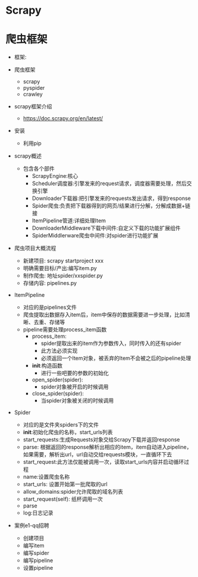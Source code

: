 # Scrapy
# 爬虫框架
- 框架:
- 爬虫框架
    - scrapy
    - pyspider
    - crawley
- scrapy框架介绍
    - https://doc.scrapy.org/en/latest/
    
- 安装
    - 利用pip        
- scrapy概述
    - 包含各个部件
        - ScrapyEngine:核心    
        - Scheduler调度器:引擎发来的request请求，调度器需要处理，然后交换引擎
        - Downloader下载器:把引擎发来的requests发出请求，得到response
        - Spider爬虫:负责把下载器得到的网页/结果进行分解，分解成数据+链接
        - ItemPipeline管道:详细处理Item
        - DownloaderMiddleware下载中间件:自定义下载的功能扩展组件
        - SpiderMiddlerware爬虫中间件:对spider进行功能扩展
- 爬虫项目大概流程
    - 新建项目: scrapy startproject xxx
    - 明确需要目标/产出:编写item.py
    - 制作爬虫: 地址spider/xxspider.py
    - 存储内容: pipelines.py        
- ItemPipeline
    - 对应的是pipelines文件
    - 爬虫提取出数据存入item后，item中保存的数据需要进一步处理，比如清晰、去重、存储等
    - pipeline需要处理process_item函数
        - process_item:
            - spider提取出来的item作为参数传入，同时传入的还有spider
            - 此方法必须实现
            - 必须返回一个Item对象，被丢弃的Item不会被之后的pipeline处理
        - __init__:构造函数
            - 进行一些吧要的参数的初始化            
        - open_spider(spider):
            - spider对象被开启的时候调用
        - close_spider(spider):
            - 当spider对象被关闭的时候调用
- Spider
    - 对应的是文件夹spiders下的文件
    - __init__:初始化爬虫的名称，start_urls列表
    - start_requests:生成Requests对象交给Scrapy下载并返回response
    - parse: 根据返回的response解析出相应的item，item自动进入pipeline，如果需要，解析出url，url自动交给requests模块，一直循环下去
    - start_request:此方法仅能被调用一次，读取start_urls内容并启动循环过程
    - name:设置爬虫名称
    - start_urls: 设置开始第一批爬取的url 
    - allow_domains:spider允许爬取的域名列表
    - start_request(self): 纸杯调用一次
    - parse
    - log:日志记录   
        
- 案例e1-qq招聘
    - 创建项目  
    - 编写item
    - 编写spider
    - 编写pipeline
    - 设置pipeline      
        
        
        
        
        
        
        
        